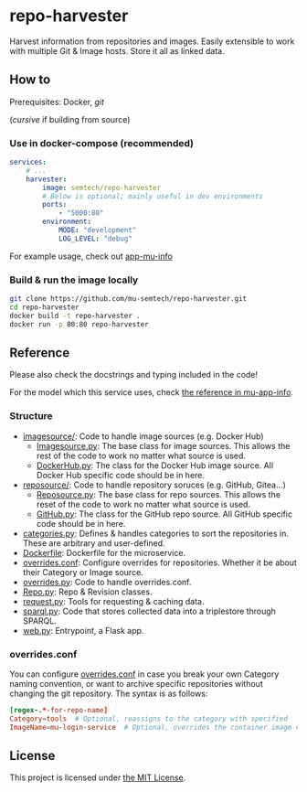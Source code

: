 # repo-harvester

Harvest information from repositories and images. Easily extensible to work with multiple Git & Image hosts. Store it all as linked data. 

## How to
Prerequisites: Docker, *git*

(*cursive* if building from source)

### Use in docker-compose (recommended)
```yaml
services:
    # ...
    harvester:
        image: semtech/repo-harvester
        # Below is optional; mainly useful in dev environments
        ports:
            - "5000:80"
        environment:
            MODE: "development"
            LOG_LEVEL: "debug"
```
For example usage, check out [app-mu-info](https://github.com/mu-semtech/app-mu-info)


### Build & run the image locally
```bash
git clone https://github.com/mu-semtech/repo-harvester.git
cd repo-harvester
docker build -t repo-harvester .
docker run -p 80:80 repo-harvester
```


## Reference
Please also check the docstrings and typing included in the code!

For the model which this service uses, check [the reference in mu-app-info](https://github.com/mu-semtech/app-mu-info#reference).


### Structure
- [imagesource/](imagesource/): Code to handle image sources (e.g. Docker Hub)
    - [Imagesource.py](imagesource/Imagesource.py): The base class for image sources. This allows the rest of the code to work no matter what source is used.
    - [DockerHub.py](imagesource/DockerHub.py): The class for the Docker Hub image source. All Docker Hub specific code should be in here.
- [reposource/](reposource/): Code to handle repository soruces (e.g. GitHub, Gitea...)
    - [Reposource.py](reposource/Reposource.py): The base class for repo sources. This allows the reset of the code to work no matter what source is used.
    - [GitHub.py](reposource/GitHub.py): The class for the GitHub repo source. All GitHub specific code should be in here.
- [categories.py](categories.py): Defines & handles categories to sort the repositories in. These are arbitrary and user-defined.
- [Dockerfile](Dockerfile): Dockerfile for the microservice.
- [overrides.conf](overrides.conf): Configure overrides for repositories. Whether it be about their Category or Image source.
- [overrides.py](overrides.py): Code to handle overrides.conf.
- [Repo.py](Repo.py): Repo & Revision classes.
- [request.py](request.py): Tools for requesting & caching data.
- [sparql.py](sparql.py): Code that stores collected data into a triplestore through SPARQL.
- [web.py](web.py): Entrypoint, a Flask app.

### overrides.conf
You can configure [overrides.conf](overrides.conf) in case you break your own Category naming convention, or want to archive specific repositories without changing the git repository.
The syntax is as follows:
```conf
[regex-.*-for-repo-name]
Category=tools  # Optional, reassigns to the category with specified 
ImageName=mu-login-service  # Optional, overrides the container image name for this repo
```

## License
This project is licensed under [the MIT License](LICENSE).
